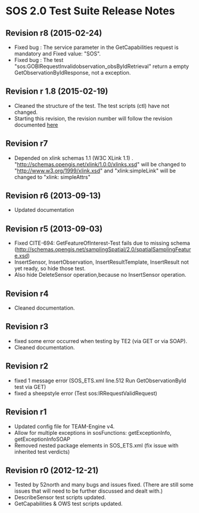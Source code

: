 SOS 2.0 Test Suite Release Notes
================================
Revision r8 (2015-02-24)
-----------------------------

- Fixed bug : The service parameter in the GetCapabilities request is mandatory and Fixed value: "SOS".
- Fixed bug : The test "sos:GOBIRequestInvalidobservation_obsByIdRetrieval" return a empty GetObservationByIdResponse, not a exception.

Revision r 1.8 (2015-02-19)
-----------------------------

- Cleaned the structure of the test. The test scripts (ctl) have not changed.
- Starting this revision, the revision number will follow the revision documented [here](https://github.com/opengeospatial/cite/wiki/OGC-Compliance-Testing-Tools)


Revision r7
-----------------------
- Depended on xlink schemas 1.1 (W3C XLink 1.1) . "http://schemas.opengis.net/xlink/1.0.0/xlinks.xsd" will be changed to "http://www.w3.org/1999/xlink.xsd" and
		"xlink:simpleLink" will be changed to "xlink: simpleAttrs"

Revision r6 (2013-09-13)
-------------------------

- Updated documentation

Revision r5 (2013-09-03)
------------------------

- Fixed CITE-694: GetFeatureOfInterest-Test fails due to missing schema 
  (http://schemas.opengis.net/samplingSpatial/2.0/spatialSamplingFeature.xsd)
- InsertSensor, InsertObservation, InsertResultTemplate, InsertResult not yet ready, so hide those test.
- Also hide DeleteSensor operation,because no InsertSensor operation.

Revision r4
---------------
- Cleaned documentation.

Revision r3
--------------
- fixed some error occurred when testing by TE2 (via GET or via SOAP).
- Cleaned documentation.

Revision r2
--------------
- fixed 1 message error (SOS_ETS.xml line.512 Run GetObservationById test via GET)
- fixed a sheepstyle error (Test sos:IRRequestValidRequest)


Revision r1
-----------
- Updated config file for TEAM-Engine v4.
- Allow for multiple exceptions in sosFunctions: getExceptionInfo, getExceptionInfoSOAP
- Removed nested package elements in SOS_ETS.xml (fix issue with inherited test verdicts)


Revision r0 (2012-12-21)
--------------------------------

- Tested by 52north and many bugs and issues fixed.
	(There are still some issues that will need to be further discussed and dealt with.)
- DescribeSensor test scripts updated.
- GetCapabilities & OWS test scripts updated.



